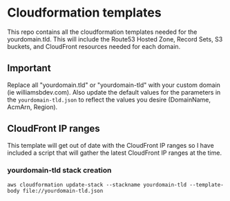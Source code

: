 # Cloudformation templates

This repo contains all the cloudformation templates needed for the
yourdomain.tld.  This will include the Route53 Hosted Zone, Record Sets, S3
buckets, and CloudFront resources needed for each domain.

## Important

Replace all "yourdomain.tld" or "yourdomain-tld" with your custom domain (ie
williamsbdev.com). Also update the default values for the parameters in the
`yourdomain-tld.json` to reflect the values you desire (DomainName, AcmArn,
Region).

## CloudFront IP ranges

This template will get out of date with the CloudFront IP ranges so I have
included a script that will gather the latest CloudFront IP ranges at the time.

### yourdomain-tld stack creation

`aws cloudformation update-stack --stackname yourdomain-tld --template-body file://yourdomain-tld.json`
